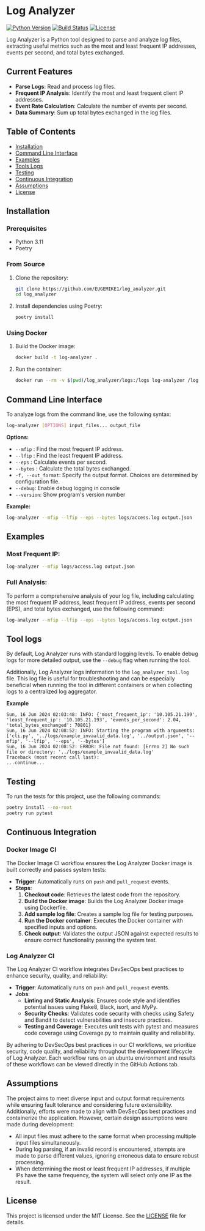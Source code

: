# Log Analyzer

[![Python Version](https://img.shields.io/badge/python-3.11-blue.svg)](https://python.org)
[![Build Status](https://github.com/EUGEMIKE1/log_analyzer/actions/workflows/log_analyzer_ci.yml/badge.svg)](https://github.com/EUGEMIKE1/log_analyzer/actions)
[![License](https://img.shields.io/badge/license-MIT-green.svg)](https://opensource.org/licenses/MIT)

Log Analyzer is a Python tool designed to parse and analyze log files, extracting useful metrics such as the most and least frequent IP addresses, events per second, and total bytes exchanged.

## Current Features

- **Parse Logs**: Read and process log files.
- **Frequent IP Analysis**: Identify the most and least frequent client IP addresses.
- **Event Rate Calculation**: Calculate the number of events per second.
- **Data Summary**: Sum up total bytes exchanged in the log files.

## Table of Contents

- [Installation](#installation)
- [Command Line Interface](#command-line-interface)
- [Examples](#examples)
- [Tools Logs](#tool-logs)
- [Testing](#testing)
- [Continuous Integration](#continuous-integration)
- [Assumptions](#assumptions)
- [License](#license)

## Installation

### Prerequisites

- Python 3.11
- Poetry

### From Source

1. Clone the repository:

    ```bash
    git clone https://github.com/EUGEMIKE1/log_analyzer.git
    cd log_analyzer
    ```

2. Install dependencies using Poetry:

    ```bash
    poetry install
    ```

### Using Docker

1. Build the Docker image:

    ```bash
    docker build -t log-analyzer .
    ```

2. Run the container:

    ```bash
    docker run --rm -v $(pwd)/log_analyzer/logs:/logs log-analyzer /logs/access.log /logs/output.json --mfip --lfip --eps --bytes
    ```

## Command Line Interface

To analyze logs from the command line, use the following syntax:

```bash
log-analyzer [OPTIONS] input_files... output_file
```
**Options:**

- `--mfip` : Find the most frequent IP address.
- `--lfip` : Find the least frequent IP address.
- `--eps`  : Calculate events per second.
- `--bytes` : Calculate the total bytes exchanged.
- `-f, --out_format`: Specify the output format. Choices are determined by configuration file.
- `--debug`: Enable debug logging in console
- `--version`: Show program's version number

**Example:**

```bash
log-analyzer --mfip --lfip --eps --bytes logs/access.log output.json
```

## Examples

### Most Frequent IP:

```bash
log-analyzer --mfip logs/access.log output.json
```

### Full Analysis:

To perform a comprehensive analysis of your log file, including calculating the most frequent IP address, least frequent IP address, events per second (EPS), and total bytes exchanged, use the following command:

```bash
log-analyzer --mfip --lfip --eps --bytes logs/access.log output.json
```

## Tool logs

By default, Log Analyzer runs with standard logging levels. To enable debug logs for more detailed output, use the `--debug` flag when running the tool.

Additionally, Log Analyzer logs information to the `log_analyzer_tool.log` file. This log file is useful for troubleshooting and can be especially beneficial when running the tool in different containers or when collecting logs to a centralized log aggregator.

**Example**
````text
Sun, 16 Jun 2024 02:03:48: INFO: {'most_frequent_ip': '10.105.21.199', 'least_frequent_ip': '10.105.21.193', 'events_per_second': 2.04, 'total_bytes_exchanged': 70801}
Sun, 16 Jun 2024 02:08:52: INFO: Starting the program with arguments: ['cli.py', '../logs/example_invaalid_data.log', '../output.json', '--mfip', '--lfip', '--eps', '--bytes']
Sun, 16 Jun 2024 02:08:52: ERROR: File not found: [Errno 2] No such file or directory: '../logs/example_invaalid_data.log'
Traceback (most recent call last):
...continue...
````
## Testing

To run the tests for this project, use the following commands:

   ```bash
   poetry install --no-root
   poetry run pytest
   ```

## Continuous Integration

### Docker Image CI

The Docker Image CI workflow ensures the Log Analyzer Docker image is built correctly and passes system tests:

- **Trigger**: Automatically runs on `push` and `pull_request` events.
- **Steps**:
  1. **Checkout code**: Retrieves the latest code from the repository.
  2. **Build the Docker image**: Builds the Log Analyzer Docker image using Dockerfile.
  3. **Add sample log file**: Creates a sample log file for testing purposes.
  4. **Run the Docker container**: Executes the Docker container with specified inputs and options.
  5. **Check output**: Validates the output JSON against expected results to ensure correct functionality passing the system test.

### Log Analyzer CI

The Log Analyzer CI workflow integrates DevSecOps best practices to enhance security, quality, and reliability:

- **Trigger**: Automatically runs on `push` and `pull_request` events.
- **Jobs**:
  - **Linting and Static Analysis**: Ensures code style and identifies potential issues using Flake8, Black, isort, and MyPy.
  - **Security Checks**: Validates code security with checks using Safety and Bandit to detect vulnerabilities and insecure practices.
  - **Testing and Coverage**: Executes unit tests with pytest and measures code coverage using Coverage.py to maintain quality and reliability.

By adhering to DevSecOps best practices in our CI workflows, we prioritize security, code quality, and reliability throughout the development lifecycle of Log Analyzer.
Each workflow runs on an ubuntu environment and results of these workflows can be viewed directly in the GitHub Actions tab.

## Assumptions

The project aims to meet diverse input and output format requirements while ensuring fault tolerance and considering future extensibility.
Additionally, efforts were made to align with DevSecOps best practices and containerize the application.
However, certain design assumptions were made during development:

- All input files must adhere to the same format when processing multiple input files simultaneously.
- During log parsing, if an invalid record is encountered, attempts are made to parse different values, ignoring erroneous data to ensure robust processing.
- When determining the most or least frequent IP addresses, if multiple IPs have the same frequency, the system will select only one IP as the result.

## License

This project is licensed under the MIT License. See the [LICENSE](./LICENSE) file for details.
